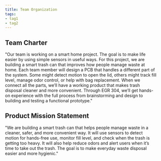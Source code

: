 ```yaml
---
title: Team Organization
tags:
- tag1
- tag2
---
```


## Team Charter

"Our team is working on a smart home project. The goal is to make life easier by using simple sensors in useful ways. For this project, we are building a smart trash can that improves how people manage waste at home. Each team member will design a PCB that handles a different part of the system. Some might detect motion to open the lid, others might track fill level, manage odor control, or help with bag replacement. When we connect all the parts, we’ll have a working product that makes trash disposal cleaner and more convenient. Through EGR 304, we’ll get hands-on experience with the full process from brainstorming and design to building and testing a functional prototype."

## Product Mission Statement

"We are building a smart trash can that helps people manage waste in a cleaner, safer, and more convenient way. It will use sensors to detect motion for hands-free use, monitor fill level, and check when the trash is getting too heavy. It will also help reduce odors and alert users when it’s time to take out the trash. The goal is to make everyday waste disposal easier and more hygienic."

